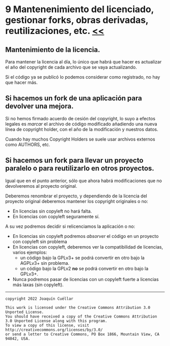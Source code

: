 # 9 Mantenenimiento del licenciado, gestionar forks, obras derivadas, reutilizaciones, etc. [<<](../README.md)

## Mantenimiento de la licencia.

Para mantener la licencia al día, lo único que habrá que hacer es actualizar el año del copyright de cada archivo que se vaya actualizando.

Si el código ya se publicó lo podemos considerar como registrado, no hay que hacer más.

## Si hacemos un fork de una aplicación para devolver una mejora.

Si no hemos firmado acuerdo de cesión del copyright, lo suyo a efectos legales es *marcar* el archivo de código modificado añadiendo una nueva línea de copyright holder, con el año de la modificación y nuestros datos.

Cuando hay muchos Copyright Holders se suele usar archivos externos como AUTHORS, etc.

## Si hacemos un fork para llevar un proyecto paralelo o para reutilizarlo en otros proyectos.

Igual que en el punto anterior, sólo que ahora habrá modificaciones que no devolveremos al proyecto original.

Deberemos renombrar el proyecto, y dependiendo de la licencia del proyecto original deberemos mantener los copyright originales o no:

+ En licencias sin copyleft no hará falta.
+ En licencias con copyleft seguramente sí.

A su vez podremos decidir si relicenciamos la aplicación o no:

+ En licencias sin copyleft podremos *absorver* el código en un proyecto con copyleft sin problema
+ En licencias con copyleft, deberemos ver la compatibilidad de licencias, varios ejemplos:
    - un código bajo la GPLv3+ se podrá convertir en otro bajo la AGPLv3+ sin problema.
    - un código bajo la GPLv2 **no** se podrá convertir en otro bajo la GPLv3+.
+ Nunca podremos pasar de licencias con un copyleft fuerte a licencias más laxas (sin copyleft).

***

```
copyright 2022 Joaquín Cuéllar

This work is licensed under the Creative Commons Attribution 3.0 Unported License. 
You should have received a copy of the Creative Commons Attribution 3.0 Unported License along with this program.
To view a copy of this license, visit http://creativecommons.org/licenses/by/3.0/
or send a letter to Creative Commons, PO Box 1866, Mountain View, CA 94042, USA.
```

